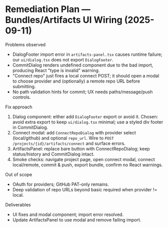 # Remediation Plan — Bundles/Artifacts UI Wiring (2025-09-11)

Problems observed

- DialogFooter import error in `artifacts-panel.tsx` causes runtime failure; our `ui/dialog.tsx` does not export `DialogFooter`.
- CommitDialog renders undefined component due to the bad import, producing React "type is invalid" warning.
- "Connect repo" just fires a local connect POST; it should open a modal to choose provider and (optionally) a remote repo URL before submitting.
- No path validation hints for commit; UX needs paths/message/push controls.

Fix approach

1) Dialog component: either add `DialogFooter` export or avoid it. Chosen: avoid extra export to keep `ui/dialog.tsx` minimal; use a styled div footer in CommitDialog.
2) Connect modal: add `ConnectRepoDialog` with provider select (local/github) and optional `repo_url`. Wire to `POST /projects/{id}/artifacts/connect` and surface errors.
3) ArtifactsPanel: replace bare button with ConnectRepoDialog; keep status/history and CommitDialog intact.
4) Smoke checks: navigate project page, open connect modal, connect local/remote, commit & push, export bundle, confirm no React warnings.

Out of scope

- OAuth for providers; GitHub PAT-only remains.
- Deep validation of repo URLs beyond basic required when provider != local.

Deliverables

- UI fixes and modal component; import error resolved.
- Update ArtifactsPanel to use modal and remove failing import.

